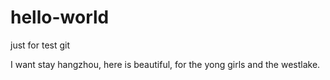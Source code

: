 # hello-world
just for test git

I want stay hangzhou, here is beautiful, for the yong girls and the westlake.
